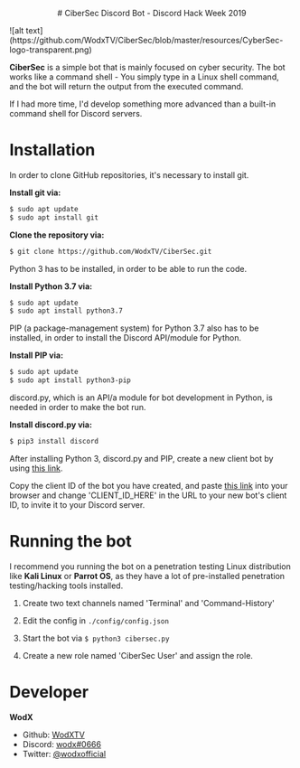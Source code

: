 <p align="center">
  # CiberSec Discord Bot - Discord Hack Week 2019
</p>
![alt text](https://github.com/WodxTV/CiberSec/blob/master/resources/CyberSec-logo-transparent.png)

**CiberSec** is a simple bot that is mainly focused on cyber security. The bot works like a command shell - You simply type in a Linux shell command, and the bot will return the output from the executed command.

If I had more time, I'd develop something more advanced than a built-in command shell for Discord servers.

# Installation
In order to clone GitHub repositories, it's necessary to install git.

**Install git via:**
```bash
$ sudo apt update
$ sudo apt install git
```

**Clone the repository via:**
```bash
$ git clone https://github.com/WodxTV/CiberSec.git
```

Python 3 has to be installed, in order to be able to run the code.

**Install Python 3.7 via:**
```bash
$ sudo apt update
$ sudo apt install python3.7
```
PIP (a package-management system) for Python 3.7 also has to be installed, in order to install the Discord API/module for Python.

**Install PIP via:**
```bash
$ sudo apt update
$ sudo apt install python3-pip
```
discord.py, which is an API/a module for bot development in Python, is needed in order to make the bot run.

**Install discord.py via:**
```bash
$ pip3 install discord
```

After installing Python 3, discord.py and PIP, create a new client bot by using [this link](https://discordapp.com/developers/applications/).

Copy the client ID of the bot you have created, and paste [this link](https://discordapp.com/oauth2/authorize?client_id=CLIENT_ID_HERE&scope=bot&permissions=8) into your browser and change 'CLIENT_ID_HERE' in the URL to your new bot's client ID, to invite it to your Discord server.

# Running the bot
I recommend you running the bot on a penetration testing Linux distribution like **Kali Linux** or **Parrot OS**, as they have a lot of pre-installed penetration testing/hacking tools installed.

1. Create two text channels named 'Terminal' and 'Command-History'

2. Edit the config in ``./config/config.json``

3. Start the bot via ``$ python3 cibersec.py``

4. Create a new role named 'CiberSec User' and assign the role.

# Developer
**WodX**
* Github: [WodXTV](https://github.com/wodxtv)
* Discord: [wodx#0666](http://discordapp.com)
* Twitter: [@wodxofficial](https://twitter.com/wodxofficial)
